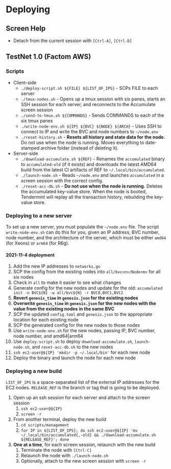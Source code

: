 # Deploying

## Screen Help

- Detach from the current session with `[Ctrl-A]`, `[Ctrl-D]`

## TestNet 1.0 (Factom AWS)

### Scripts

- Client-side
  - `./deploy-script.sh ${FILE} ${LIST_OF_IPS}` - SCPs FILE to each server
  - `./tmux-nodes.sh` - Opens up a tmux session with six panes, starts an SSH
    session for each server, and reconnects to the Accumulate screen session
  - `./send-to-tmux.sh ${COMMANDS}` - Sends COMMANDS to each of the six tmux
    panes
  - `./write-node-env.sh ${IP} ${BVC} ${NODE} ${ARCH}` - Uses SSH to connect to IP and
    write the BVC and node numbers to `~/node.env`
  - `./reset-history.sh` - **Resets all history and state data for the node.**
    Do not use when the node is running. Moves everything to date-stamped
    archive folder (instead of deleting it).
- Server-side
  - `./download-accumulate.sh ${REF}` - Renames the `accumulated` binary to
    `accumulated-old` (if it exists) and downloads the latest AMD64 build from
    the latest CI artifacts of REF to `~/.local/bin/accumulated`.
  - `./launch-node.sh` - Reads `~/node.env` and launches `accumulated` in a
    screen session with the correct config.
  - `./reset-acc-db.sh` - **Do not use when the node is running.** Deletes the
    accumulated key-value store. When the node is booted, Tendermint will replay
    all the transaction history, rebuilding the key-value store.

### Deploying to a new server

To set up a new server, you must populate the `~/node.env` file. The script
`write-node-env.sh` can do this for you, given an IP address, BVC number, node
number, and the architecture of the server, which must be either `amd64` (for
Xeons) or `arm64` (for R6g).

#### 2021-11-4 deployment

1. Add the new IP addresses to `networks.go`
2. SCP the config from the existing nodes into `all/bvc<n>/Node<m>` for all six nodes
3. Check in `all` to make it easier to see what changes
4. Generate config for the new nodes and update for the old: `accumulated init -n BVC${N} -w all/bvc${N} -r BVC0,BVC1,BVC2`
5. **Revert `genesis_time` in `genesis.json` for the existing nodes**
6. **Overwrite `genesis_time` in `genesis.json` for the new nodes with the value from the existing nodes in the same BVC**
7. SCP the updated `config.toml` and `genesis.json` to the appropriate location for each existing node
8. SCP the generated config for the new nodes to those nodes
9. Use `write-node-env.sh` for the new nodes, passing IP, BVC number, node number, and amd64|arm64
10. Use `deploy-script.sh` to deploy `download-accumulate.sh`, `launch-node.sh`, and `reset-acc-db.sh` to the new nodes
11. `ssh ec2-user@${IP} 'mkdir -p ~/.local/bin'` for each new node
12. Deploy the binary and launch the node for each new node

### Deploying a new build

`LIST_OF_IPS` is a space-separated list of the external IP addresses for the EC2
nodes. `RELEASE_REF` is the branch or tag that is going to be deployed.

1. Open up an ssh session for each server and attach to the screen session
   1. `ssh ec2-user@${IP}`
   2. `screen -r`
2. From another terminal, deploy the new build
   1. `cd scripts/management`
   2. `for IP in ${LIST_OF_IPS}; do ssh ec2-user@${IP} 'mv ~/.local/bin/accumulated{,-old} && ./download-accumulate.sh ${RELEASE_REF}'; done`
3. **One at a time**, for each screen session, relaunch with the new build
   1. Terminate the node with `[Ctrl-C]`
   2. Relaunch the node with `./launch-node.sh`
   3. Optionally, attach to the new screen session with `screen -r`